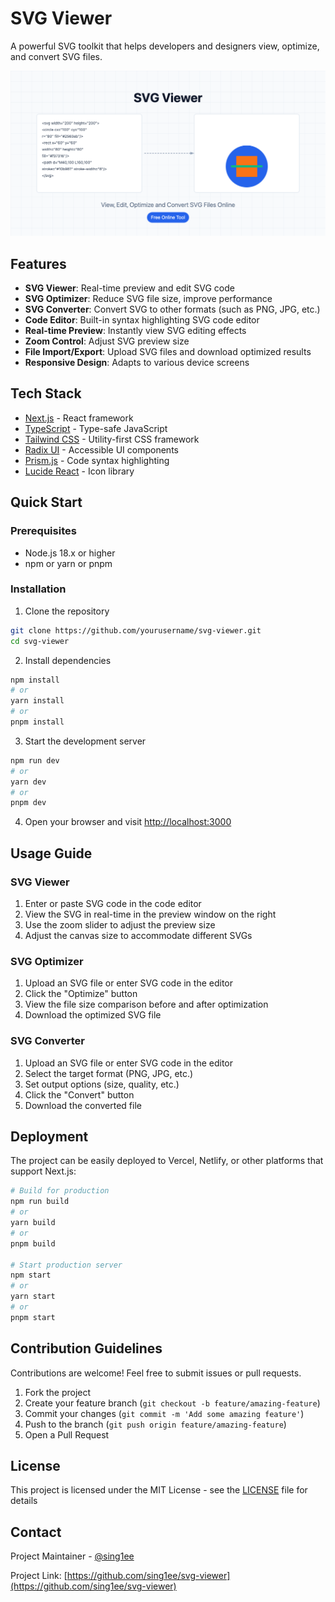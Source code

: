 # SVG Viewer

A powerful SVG toolkit that helps developers and designers view, optimize, and convert SVG files.

![SVG Viewer](public/og-image.png)

## Features

- **SVG Viewer**: Real-time preview and edit SVG code
- **SVG Optimizer**: Reduce SVG file size, improve performance
- **SVG Converter**: Convert SVG to other formats (such as PNG, JPG, etc.)
- **Code Editor**: Built-in syntax highlighting SVG code editor
- **Real-time Preview**: Instantly view SVG editing effects
- **Zoom Control**: Adjust SVG preview size
- **File Import/Export**: Upload SVG files and download optimized results
- **Responsive Design**: Adapts to various device screens

## Tech Stack

- [Next.js](https://nextjs.org/) - React framework
- [TypeScript](https://www.typescriptlang.org/) - Type-safe JavaScript
- [Tailwind CSS](https://tailwindcss.com/) - Utility-first CSS framework
- [Radix UI](https://www.radix-ui.com/) - Accessible UI components
- [Prism.js](https://prismjs.com/) - Code syntax highlighting
- [Lucide React](https://lucide.dev/) - Icon library

## Quick Start

### Prerequisites

- Node.js 18.x or higher
- npm or yarn or pnpm

### Installation

1. Clone the repository

```bash
git clone https://github.com/yourusername/svg-viewer.git
cd svg-viewer
```

2. Install dependencies

```bash
npm install
# or
yarn install
# or
pnpm install
```

3. Start the development server

```bash
npm run dev
# or
yarn dev
# or
pnpm dev
```

4. Open your browser and visit [http://localhost:3000](http://localhost:3000)

## Usage Guide

### SVG Viewer

1. Enter or paste SVG code in the code editor
2. View the SVG in real-time in the preview window on the right
3. Use the zoom slider to adjust the preview size
4. Adjust the canvas size to accommodate different SVGs

### SVG Optimizer

1. Upload an SVG file or enter SVG code in the editor
2. Click the "Optimize" button
3. View the file size comparison before and after optimization
4. Download the optimized SVG file

### SVG Converter

1. Upload an SVG file or enter SVG code in the editor
2. Select the target format (PNG, JPG, etc.)
3. Set output options (size, quality, etc.)
4. Click the "Convert" button
5. Download the converted file

## Deployment

The project can be easily deployed to Vercel, Netlify, or other platforms that support Next.js:

```bash
# Build for production
npm run build
# or
yarn build
# or
pnpm build

# Start production server
npm start
# or
yarn start
# or
pnpm start
```

## Contribution Guidelines

Contributions are welcome! Feel free to submit issues or pull requests.

1. Fork the project
2. Create your feature branch (`git checkout -b feature/amazing-feature`)
3. Commit your changes (`git commit -m 'Add some amazing feature'`)
4. Push to the branch (`git push origin feature/amazing-feature`)
5. Open a Pull Request

## License

This project is licensed under the MIT License - see the [LICENSE](LICENSE) file for details

## Contact

Project Maintainer - [@sing1ee](https://github.com/sing1ee)

Project Link: [https://github.com/sing1ee/svg-viewer](https://github.com/sing1ee/svg-viewer) 
